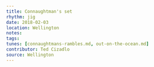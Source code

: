 ```yaml
---
title: Connaughtman's set
rhythm: jig
date: 2018-02-03
location: Wellington
notes:
tags: 
tunes: [connaughtmans-rambles.md, out-on-the-ocean.md]
contributor: Ted Cizadlo
source: Wellington
---
```

